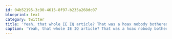 ```yaml
---
id: 04b52195-3c90-4615-8f97-b235a268dc07
blueprint: text
category: twitter
title: 'Yeah, that whole IE IQ article? That was a hoax nobody bothered to do the research into wired.com/epicenter/2011…'
caption: 'Yeah, that whole IE IQ article? That was a hoax nobody bothered to do the research into <a href="http://www.wired.com/epicenter/2011/08/internet-explorer-users-have-lower-iqs-study-is-a-hoax-here-are-some-of-the-red-flags/" title="http://www.wired.com/epicenter/2011/08/internet-explorer-users-have-lower-iqs-study-is-a-hoax-here-are-some-of-the-red-flags/" class="link link_untco">wired.com/epicenter/2011…</a>'
---
```


